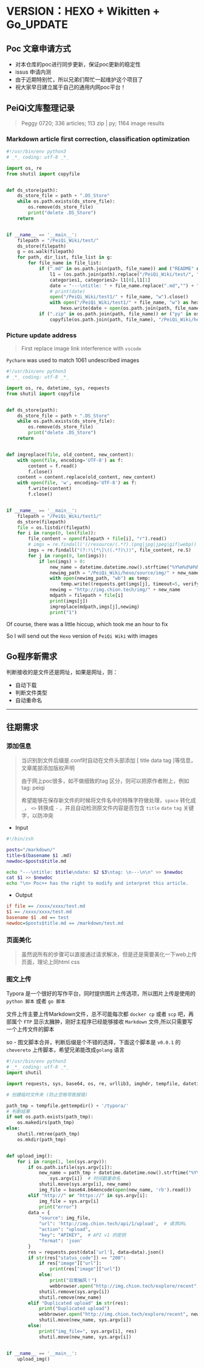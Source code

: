 # VERSION：HEXO + Wikitten + Go_UPDATE

## Poc 文章申请方式

- 对本仓库的poc进行同步更新，保证poc更新的稳定性
- issus 申请内测
- 由于近期特别忙，所以兄弟们帮忙一起维护这个项目了
- 祝大家早日建立属于自己的通用内网poc平台！

## PeiQi文库整理记录

> Peggy 0720; 336 articles; 113 zip | py; 1164 image results

### Markdown article first correction, classification optimization

```python
#!/usr/bin/env python3
# _*_ coding: utf-8 _*_

import os, re
from shutil import copyfile


def ds_store(path):
    ds_store_file = path + ".DS_Store"
    while os.path.exists(ds_store_file):
        os.remove(ds_store_file)
        print("delete .DS_Store")
    return


if __name__ == '__main__':
    filepath = "/PeiQi_Wiki/test/"
    ds_store(filepath)
    g = os.walk(filepath)
    for path, dir_list, file_list in g:
        for file_name in file_list:
            if (".md" in os.path.join(path, file_name)) and ("README" not in os.path.join(path, file_name)) and ("peiqi.py" not in os.path.join(path, file_name)):
                l1 = (os.path.join(path).replace("/PeiQi_Wiki/test/", "")).split("/")
                categories1, categories2= l1[0],l1[1]
                date = "---\ntitle: " + file_name.replace(".md","") + "\ndate: 2021-09-23 23:55:51\ntags: PeiQi文库\ncategories:\n - "+ categories1 + "\n - "+ categories2 +"\n---\n\n"
                # print(date)
                open("/PeiQi_Wiki/test1/" + file_name, "w").close()
                with open("/PeiQi_Wiki/test1/" + file_name, "w") as hexo:
                    hexo.write(date + open(os.path.join(path, file_name),"r").read())
            if (".zip" in os.path.join(path, file_name)) or ("py" in os.path.join(path, file_name)):
                copyfile(os.path.join(path, file_name), "/PeiQi_Wiki/hexo/source/Poc/" + file_name)
```

### Picture update address

> First replace image link interference with `vscode`

`Pycharm` was used to match 1061 undescribed images

```python
#!/usr/bin/env python3
# _*_ coding: utf-8 _*_

import os, re, datetime, sys, requests
from shutil import copyfile


def ds_store(path):
    ds_store_file = path + ".DS_Store"
    while os.path.exists(ds_store_file):
        os.remove(ds_store_file)
        print("delete .DS_Store")
    return


def imgreplace(file, old_content, new_content):
    with open(file, encoding='UTF-8') as f:
        content = f.read()
        f.close()
    content = content.replace(old_content, new_content)
    with open(file, 'w', encoding='UTF-8') as f:
        f.write(content)
        f.close()


if __name__ == '__main__':
    filepath = "/PeiQi_Wiki/test1/"
    ds_store(filepath)
    file = os.listdir(filepath)
    for i in range(0, len(file)):
        file_content = open(filepath + file[i], "r").read()
        # imgs = re.findall('(/resource/(.*?).(png|jpg|jpeg|gif|webp))', file_content, re.S)
        imgs = re.findall("(?:!\[*\]\((.*?)\))", file_content, re.S)
        for j in range(0, len(imgs)):
            if len(imgs) > 0:
                new_name = datetime.datetime.now().strftime("%Y%m%d%H%M%S%f") + "." + re.match(r"^[\s\S]*\.(jpg|png|webp|jpeg|gif)", imgs[j]).group(1)
                newimg_path = "/PeiQi_Wiki/hexo/source/img/" + new_name
                with open(newimg_path, "wb") as temp:
                    temp.write((requests.get(imgs[j], timeout=5, verify=False)).content)
                newimg = "http://img.chion.tech/img/" + new_name
                mdpath = filepath + file[i]
                print(imgs[j])
                imgreplace(mdpath,imgs[j],newimg)
                print("1")
```

Of course, there was a little hiccup, which took me an hour to fix

So I will send out the `Hexo` version of `PeiQi Wiki` with images

## Go程序新需求

判断接收的是文件还是网址，如果是网址，则：

- 自动下载
- 判断文件类型
- 自动重命名

<hr>

## 往期需求

### 添加信息

> 当识别到文件后缀是.conf时自动在文件头部添加 [ title data tag ]等信息，文章尾部添加版权声明
>
> 由于网上poc很多，如不做细致的tag 区分，则可以把原作者附上，例如tag: peiqi
>
> 希望能够在保存新文件的时候将文件名中的特殊字符做处理，`space` 转化成 `_`， `<>` 转换成 `-` ，并且自动检测原文件内容是否包含 `title` `date` `tag` 关键字，以防冲突

- Input 

```bash
#!/bin/zsh

posts="/markdown/"
title=$(basename $1 .md)
newdoc=$posts$title.md

echo "---\ntitle: $title\ndate: $2 $3\ntag: \n---\n\n" >> $newdoc
cat $1 >> $newdoc
echo "\n> Poc++ has the right to modify and interpret this article.
```
- Output

```ini
if file == /xxxx/xxxx/test.md
$1 == /xxxx/xxxx/test.md
basename $1 .md == test
newdoc=$posts$title.md == /markdown/test.md
```



### 页面美化

> 虽然说所有的步骤可以直接通过请求解决，但是还是需要美化一下web上传页面，理论上同html css

### 图文上传

Typora 是一个很好的写作平台，同时提供图片上传选项，所以图片上传是使用的 `python 脚本` 或者 `go 脚本`

文件上传主要上传Markdown文件，总不可能每次都 `docker cp` 或者 `scp`  吧，再部属个 `FTP` 显示太臃肿，刚好主程序已经能够接收 `Markdown` 文件,所以只需要写一个上传文件的脚本

so - 图文脚本合并，判断后缀是个不错的选择，下面这个脚本是 `v0.0.1` 的 `chevereto` 上传脚本，希望兄弟能改成`golang` 语言

```python
#!/usr/bin/env python3
# _*_ coding: utf-8 _*_
import shutil

import requests, sys, base64, os, re, urllib3, imghdr, tempfile, datetime, urllib3

# 创建临时文件夹 (防止空格导致报错)

path_tmp = tempfile.gettempdir() + '/typora/'
# 判断结果
if not os.path.exists(path_tmp):
    os.makedirs(path_tmp)
else:
    shutil.rmtree(path_tmp)
    os.mkdir(path_tmp)


def upload_img():
    for i in range(1, len(sys.argv)):
        if os.path.isfile(sys.argv[i]):
            new_name = path_tmp + datetime.datetime.now().strftime("%Y%m%d%H%M%S%f") + "." + imghdr.what(
                sys.argv[i])  # 时间戳重命名
            shutil.move(sys.argv[i], new_name)
            img_file = base64.b64encode(open(new_name, 'rb').read())
        elif "http://" or "https://" in sys.argv[i]:
            img_file = sys.argv[i]
            print("error")
        data = {
            "source": img_file,
            "url": 'http://img.chion.tech/api/1/upload',  # 请求URL
            "action": "upload",
            "key": "APIKEY",  # API v1 的密钥
            "format": 'json'
        }
        res = requests.post(data['url'], data=data).json()
        if str(res["status_code"]) == "200":
            if res["image"]["url"]:
                print(res["image"]["url"])
            else:
                print("日常抽风！")
                webbrowser.open("http://img.chion.tech/explore/recent", new=0, autoraise=True)
            shutil.remove(sys.argv[i])
            shutil.remove(new_name)
        elif "Duplicated upload" in str(res):
            print("Duplicated upload")
            webbrowser.open("http://img.chion.tech/explore/recent", new=0, autoraise=True)
            shutil.move(new_name, sys.argv[i])
        else:
            print("img_file=", sys.argv[i], res)
            shutil.move(new_name, sys.argv[i])


if __name__ == '__main__':
    upload_img()
```

